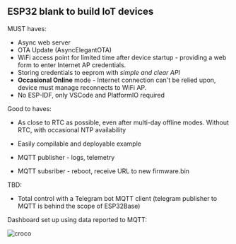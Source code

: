 ## ESP32 blank to build IoT devices

MUST haves:
+ Async web server
+ OTA Update (AsyncElegantOTA)
+ WiFi access point for limited time after device startup - providing a web form to enter Internet AP credentials.
+ Storing credentials to eeprom with _simple and clear API_
+ **Occasional Online** mode - Internet connection can't be relied upon, device must manage reconnects to WiFi AP.
+ No ESP-IDF, only VSCode and PlatformIO required

Good to haves:
+ As close to RTC as possible, even after multi-day offline modes. Without RTC, with occasional NTP availability
- Easily compilable and deployable example
+ MQTT publisher - logs, telemetry
- MQTT subsriber - reboot, receive URL to new firmware.bin

TBD:
- Total control with a Telegram bot MQTT client (telegram publisher to MQTT is behind the scope of ESP32Base)

Dashboard set up using data reported to MQTT:

![croco](https://user-images.githubusercontent.com/1956191/147354873-b50971ee-0cb9-4406-a792-29c2b9458ce8.jpeg)
